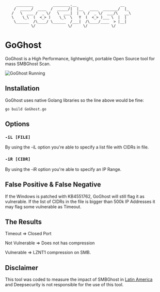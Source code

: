 ```
     ________         ________.__                    __   
    /  _____/  ____  /  _____/|  |__   ____  _______/  |_ 
   /   \  ___ /  _ \/   \  ___|  |  \ /  _ \/  ___/\   __\
   \    \_\  (  <_> )    \_\  \   Y  (  <_> )___ \  |  |  
    \______  /\____/ \______  /___|  /\____/____  > |__|  
            \/               \/     \/           \/        

 ```
                                                
# GoGhost

GoGhost is a High Performance, lightweight, portable Open Source tool for mass SMBGhost Scan.

![GoGhost Running](https://github.com/deepsecurity-pe/GoGhost/blob/master/GoGhost.PNG)


## Installation

GoGhost uses native Golang libraries so the line above would be fine:

```
go build GoGhost.go
```    

## Options
### `-iL [FILE]`
By using the -iL option you're able to specify a list file with CIDRs in file.

### `-iR [CIDR]`
By using the -iR option you're able to specify an IP Range.

## False Positive & False Negative
If the Windows is patched with KB4551762, GoGhost will still flag it as vulnerable. If the list of CIDRs in the file is bigger than 500k IP Addresses it may flag some vulnerable as Timeout. 

## The Results
Timeout => Closed Port

Not Vulnerable => Does not has compression

Vulnerable => LZNT1 compression on SMB.

## Disclaimer
This tool was coded to measure the impact of SMBGhost in [Latin America](https://deepsecurity.pe/blog) and Deepsecurity is not responsible for the use of this tool. 
